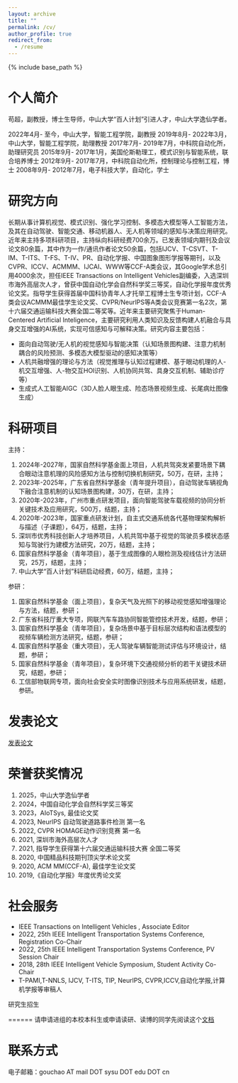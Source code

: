 ```yaml
---
layout: archive
title: ""
permalink: /cv/
author_profile: true
redirect_from:
  - /resume
---
```


{% include base_path %}

个人简介
======
苟超，副教授，博士生导师，中山大学“百人计划”引进人才，中山大学逸仙学者。

2022年4月- 至今，中山大学，智能工程学院，副教授
2019年8月- 2022年3月，中山大学，智能工程学院，助理教授
2017年7月- 2019年7月，中科院自动化所，助理研究员
2015年9月- 2017年1月，美国伦斯勒理工，模式识别与智能系统，联合培养博士
2012年9月- 2017年7月，中科院自动化所，控制理论与控制工程，博士
2008年9月- 2012年7月，电子科技大学，自动化，学士


研究方向
======
长期从事计算机视觉、模式识别、强化学习控制、多模态大模型等人工智能方法，及其在自动驾驶、智能交通、移动机器人、无人机等领域的感知与决策应用研究。近年来主持多项科研项目，主持纵向科研经费700余万。已发表领域内期刊及会议论文80余篇，其中作为一作/通讯作者论文50余篇，包括IJCV、T-CSVT、T-IM、T-ITS、T-FS、T-IV、PR、自动化学报、中国图象图形学报等期刊，以及CVPR、ICCV、ACMMM、IJCAI、WWW等CCF-A类会议，其Google学术总引用4000余次，担任IEEE Transactions on Intelligent Vehicles副编委，入选深圳市海外高层次人才，曾获中国自动化学会自然科学奖三等奖，自动化学报年度优秀论文奖。指导学生获得首届中国科协青年人才托举工程博士生专项计划，CCF-A类会议ACMMM最佳学生论文奖、CVPR/NeurlPS等A类会议竞赛第一名2次，第十六届交通运输科技大赛全国二等奖等。近年来主要研究聚焦于Human-Centered Artificial Inteligence，主要研究利用人类知识及反馈构建人机融合与具身交互增强的AI系统，实现可信感知与可解释决策。研究内容主要包括：

* 面向自动驾驶/无人机的视觉感知与智能决策（认知场景图构建、注意力机制耦合的风险预测、多模态大模型驱动的感知决策等）
* 人机共融增强的理论与方法（视觉推理与认知过程建模、基于眼动机理的人-机交互增强、人-物交互HOI识别、人机协同共驾、具身交互机制、辅助诊疗等）
* 生成式人工智能AIGC（3D人脸人眼生成、险态场景视频生成、长尾病灶图像生成）

科研项目
======
主持：
1.	2024年-2027年，国家自然科学基金面上项目，人机共驾突发紧要场景下耦合眼动注意机理的风险感知方法与控制切换机制研究，50万，在研，主持；
2.	2023年-2025年，广东省自然科学基金（青年提升项目），自动驾驶车辆视角下融合注意机制的认知场景图构建，30万，在研，主持；
3.	2020年-2023年，广州市重点研发项目，面向智能驾驶车载视频的协同分析关键技术及应用研究，500万，结题，主持；
4.	2020年-2023年，国家重点研发计划，自主式交通系统各代基物理架构解析与描述（子课题），64万，结题，主持；
5.	深圳市优秀科技创新人才培养项目，人机共驾中基于视觉的驾驶员多模状态感知与驾驶行为建模方法研究，20万，结题，主持；
6.	国家自然科学基金（青年项目），基于生成图像的人眼检测及视线估计方法研究，25万，结题，主持；
7.  中山大学“百人计划”科研启动经费，60万，结题，主持；

参研：
1.	国家自然科学基金（面上项目），复杂天气及光照下的移动视觉感知增强理论与方法，结题，参研；
2.  广东省科技厅重大专项，网联汽车车路协同智能管控技术开发，结题，参研；
3.	国家自然科学基金（青年项目），复杂场景中基于目标层次结构和语法模型的视频车辆检测方法研究，结题，参研；
4.	国家自然科学基金（重大项目），无人驾驶车辆智能测试评估与环境设计，结题，参研；
5.	国家自然科学基金（青年项目），复杂环境下交通视频分析的若干关键技术研究，结题，参研；
6.	工信部物联网专项，面向社会安全实时图像识别技术与应用系统研发，结题，参研。 


发表论文
======


[发表论文](https://chaogou.github.io/publications/) 

  
荣誉获奖情况
======

1.	2025，中山大学逸仙学者
2.	2024，中国自动化学会自然科学奖三等奖
3.	2023，AIoTSys, 最佳论文奖
4.	2023, NeurlPS 自动驾驶道路事件检测 第一名
5.	2022, CVPR HOMAGE动作识别竞赛 第一名
6.	2021, 深圳市海外高层次人才
7.	2021, 指导学生获得第十六届交通运输科技大赛 全国二等奖
8.	2020, 中国精品科技期刊顶尖学术论文奖
9.	2020, ACM MM(CCF-A), 最佳学生论文奖
10.	2019,《自动化学报》年度优秀论文奖




社会服务
======
* IEEE Transactions on Intelligent Vehicles ,  Associate Editor
* 2022, 25th IEEE Intelligent Transportation Systems Conference, Registration Co-Chair
* 2022, 25th IEEE Intelligent Transportation Systems Conference, PV Session Chair
* 2018, 28th  IEEE Intelligent Vehicle Symposium, Student Activity Co-Chair
* T-PAMI,T-NNLS, IJCV, T-ITS, TIP, NeurlPS, CVPR,ICCV,自动化学报,计算机学报等审稿人

研究生招生

======
请申请进组的本校本科生或申请读研、读博的同学先阅读这个[文档](https://chaogou.github.io/non-menu-page/) 

联系方式
======
电子邮箱：gouchao AT mail DOT sysu DOT edu DOT cn

